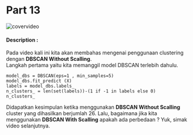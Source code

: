 # Part 13

![covervideo](http://bit.ly/makeaicovervideo)

#### **Description :**

Pada video kali ini kita akan membahas mengenai penggunaan clustering dengan **DBSCAN Without Scalling**. <br>
Langkah pertama yaitu kita memanggil model DBSCAN terlebih dahulu.
```
model_dbs = DBSCAN(eps=1 , min_samples=5)
model_dbs.fit_predict (X)
labels = model_dbs.labels_
n_clusters_ = len(set(labels))-(1 if -1 in labels else 0)
n_clusters_
```
Didapatkan kesimpulan ketika menggunakan **DBSCAN Without Scalling** cluster yang dihasilkan berjumlah 26. Lalu, bagaimana jika kita menggunakan **DBSCAN With Scalling** apakah ada perbedaan ? Yuk, simak video selanjutnya. 